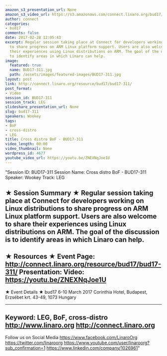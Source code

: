 ```yaml
---
amazon_s3_presentation_url: None
amazon_s3_video_url: https://s3.amazonaws.com/connect.linaro.org/bud17/Videos/Wednesday/Bud17-311%20Cross%20distro%20BoF.mp4
author: connect
categories:
- bud17
comments: false
date: 2017-02-28 12:05:43
excerpt: Regular session taking place at Connect for developers working on Linux distributions
  to share progress on ARM Linux platform support. Users are also welcome to share
  their experiences using Linux distributions on ARM. The goal of the discussion is
  to identify areas in which Linaro can help.
image:
  featured: true
  name: BUD17-311.jpg
  path: /assets/images/featured-images/BUD17-311.jpg
layout: post
link: http://connect.linaro.org/resource/bud17/bud17-311/
post_format:
- Video
session_id: BUD17-311
session_track: LEG
slideshare_presentation_url: None
slug: bud17-311
speakers: Wookey
tags:
- BoF
- cross-distro
- LEG
title: Cross distro BoF - BUD17-311
video_length: 00:00
video_thumbnail: None
wordpress_id: 4677
youtube_video_url: https://youtu.be/ZNEXNqJoe1U
---
```


"Session ID: BUD17-311
Session Name: Cross distro BoF - BUD17-311
Speaker: Wookey
Track: LEG


★ Session Summary ★
Regular session taking place at Connect for developers working on Linux distributions to share progress on ARM Linux platform support. Users are also welcome to share their experiences using Linux distributions on ARM. The goal of the discussion is to identify areas in which Linaro can help.
---------------------------------------------------
★ Resources ★
Event Page: http://connect.linaro.org/resource/bud17/bud17-311/
Presentation: 
Video: https://youtu.be/ZNEXNqJoe1U
 ---------------------------------------------------

★ Event Details ★
bud17
6-10 March 2017
Corinthia Hotel, Budapest,
Erzsébet krt. 43-49,
1073 Hungary

---------------------------------------------------
Keyword: LEG, BoF, cross-distro
http://www.linaro.org
http://connect.linaro.org
---------------------------------------------------
Follow us on Social Media
https://www.facebook.com/LinaroOrg
https://twitter.com/linaroorg
https://www.youtube.com/user/linaroorg?sub_confirmation=1
https://www.linkedin.com/company/1026961"